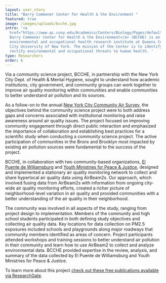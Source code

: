 ```yaml
---
layout: user_story
title: "Barry Commoner Center for Health & the Environment "
featured: true
image: /images/uploads/bcche.jpg
intro: '<a
  href="https://www.qc.cuny.edu/Academics/Centers/Biology/Pages/default.aspx">The
  Barry Commoner Center for Health & the Environment</a> (BCCHE) is an
  environmental and occupational health research institute at Queens College,
  City University of New York. The mission of the Center is to identify and
  rectify environmental and occupational threats to human health. '
type: Researchers
order: 6
---
```

<p>Via a community science project, BCCHE, in partnership with the New York City Dept. of Health & Mental Hygiene, sought to understand how academic institutions, city government, and community groups can work together to improve air quality monitoring within communities and enable communities to better understand air pollution and its sources.</p>

<p>As a follow-on to the annual <a href="https://www1.nyc.gov/site/doh/data/data-publications/air-quality-nyc-community-air-survey.page">New York City Community Air Survey</a>, the objectives behind the community science project were to both address gaps and concerns associated with institutional monitoring and raise awareness around air quality issues. The project focused on improving community engagement through direct public interaction and emphasized the importance of collaboration and establishing best practices for a scientific study when conducting a community science project. The active participation of communities in the Bronx and Brooklyn most impacted by existing air pollution sources were fundamental to the success of the project.</p>

<p>BCCHE, in collaboration with two community-based organizations, <a href="https://elpuente.us/">El Puente de Williamsburg</a> and <a href="https://www.ympj.org/">Youth Ministries for Peace & Justice</a>, designed and implemented a stationary air quality monitoring network to collect and share hyperlocal air quality data using AirBeam2s. Our approach, which involved fusing data from AirBeam2s with information from ongoing city-wide air quality monitoring efforts, created a richer picture of neighborhood-level variation in air quality and provided communities with a better understanding of the air quality in their neighborhood.</p> 

<p>The community was involved in all aspects of the study, ranging from project design to implementation. Members of the community and high school students participated in both defining study objectives and collecting air quality data. Key locations for data collection on PM2.5 exposures included schools and playgrounds along major roadways that community members identified as areas of concern. Project participants attended workshops and training sessions to better understand air pollution in their community and learn how to use AirBeam2 to collect and analyze environmental data. BCCHE provided expertise in the review, analysis, and summary of the data collected by El Puente de Williamsburg and Youth Ministries for Peace & Justice.</p>

<p>To learn more about this project <a href="https://www.researchgate.net/project/Citizen-Science-NYCCAS-New-York-City-Community-Air-Survey">check out these free publications available via ResearchGate</a>.</p>